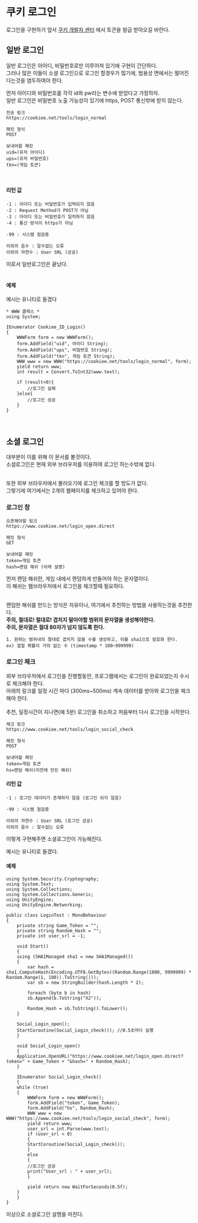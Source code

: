 # 쿠키 로그인
로그인을 구현하기 앞서 [쿠키 개발자 센터](https://www.cookiee.net/gmdata) 에서 토큰을 발급 받아오길 바란다.<br />

## 일반 로그인
일반 로그인은 아이디, 비밀번호로만 이루어져 있기에 구현이 간단하다.<br />
그러나 많은 이들이 소셜 로그인으로 로그인 할경우가 많기에, 범용성 면에서는 떨어진다는것을 염두하여야 한다. 

먼저 아이디와 비밀번호를  각각 id와 pw라는 변수에 받았다고 가정하자.<br />
일반 로그인은 비밀번호 노출 가능성이 있기에 https, POST 통신밖에 받지 않는다.

	전송 링크
    https://cookiee.net/tools/login_normal
    
    패킷 형식
    POST 
    
    보내야할 패킷
    uid=(유저 아이디)
    ups=(유저 비밀번호)
    tkn=(게임 토큰)
<br />

#### 리턴 값

	-1 : 아이디 또는 비밀번호가 입력되지 않음
	-2 : Request Method가 POST가 아님
	-3 : 아이디 또는 비밀번호가 일치하지 않음
	-4 : 통신 방식이 https가 아님
	
	-99 : 시스템 점검중
	
	이외의 음수 : 알수없는 오류
	이외의 자연수 : User SRL (성공)

이로서 일반로그인은 끝났다.<br /><br />

#### 예제
예시는 유니티로 들겠다

	* WWW 클래스 *
    using System;
    
    IEnumerator Cookiee_ID_Login()
    {
		WWWForm form = new WWWForm();
    	form.AddField("uid", 아이디 String);
    	form.AddField("ups", 비밀번호 String);
    	form.AddField("tkn", 게임 토큰 String);
    	WWW www = new WWW("https://cookiee.net/tools/login_normal", form);
    	yield return www;
    	int result = Convert.ToInt32(www.text);
    	
    	if (result<0){
    		//로그인 실패
    	}else{
    		//로그인 성공
    	}
    }
<br />

## 소셜 로그인
대부분이 이를 위해 이 문서를 볼것이다.<br>
소셜로그인은 현재 외부 브라우저를 이용하여 로그인 하는수밖에 없다.<br><br>

또한 외부 브라우저에서 불러오기에 로그인 체크를 할 방도가 없다.<br>
그렇기에 여기에서는 2개의 웹페이지를 체크하고 있어야 한다.
### 로그인 창
	오픈해야할 링크
    https://www.cookiee.net/login_open.direct
    
    패킷 형식
    GET
    
    보내야할 패킷
    token=게임 토큰
    hash=랜덤 해쉬 (아래 설명)
    
먼저 랜덤 해쉬란, 게임 내에서 랜덤하게 만들어야 하는 문자열이다.<br>
이 해쉬는 웹브라우저에서 로그인을 체크할때 필요하다.<br><br>

랜덤한 해쉬를 만드는 방식은 자유이나, 여기에서 추천하는 방법을 사용하는것을 추천한다.<br>
<b>주의, 절대로! 절대로! 겹치지 말아야할 범위의 문자열을 생성해야한다.<br>
주의, 문자열은 절대 80자가 넘지 않도록 한다.</b>

	1. 원하는 범위내의 절대로 겹치지 않을 수를 생성하고, 이를 sha1으로 암호화 한다.
	ex) 겹칠 확률이 거의 없는 수 (timestamp * 100~999999)

### 로그인 체크
외부 브라우저에서 로그인을 진행할동안, 프로그램에서는 로그인이 완료되었는지 수시로 체크해야 한다.<br>
아래의 링크를 일정 시간 마다 (300ms~500ms) 계속 데이터를 받아와 로그인을 체크해야 한다.<br><br>
추천, 일정시간이 지나면(예 5분) 로그인을 취소하고 처음부터 다시 로그인을 시작한다.

	체크 링크
    https://www.cookiee.net/tools/login_social_check
    
    패킷 형식
    POST
    
    보내야할 패킷
    token=게임 토큰
    hs=랜덤 해쉬(이전에 만든 해쉬)
    
#### 리턴 값

	-1 : 로그인 데이터가 존재하지 않음 (로그인 되지 않음)
	
	-99 : 시스템 점검중
	
	이외의 자연수 : User SRL (로그인 성공)
	이외의 음수 : 알수없는 오류
이렇게 구현해주면 소셜로그인이 가능해진다.

예시는  유니티로 들겠다.
#### 예제
	using System.Security.Cryptography;
	using System.Text;
	using System.Collections;
	using System.Collections.Generic;
	using UnityEngine;
	using UnityEngine.Networking;

	public class LoginTest : MonoBehaviour
	{
	    private string Game_Token = "";
	    private string Random_Hash = "";
	    private int user_srl = -1;

	    void Start()
	    {
		using (SHA1Managed sha1 = new SHA1Managed())
		{
		    var hash = sha1.ComputeHash(Encoding.UTF8.GetBytes((Random.Range(1000, 9999999) * Random.Range(1, 100)).ToString()));
		    var sb = new StringBuilder(hash.Length * 2);

		    foreach (byte b in hash)
			sb.Append(b.ToString("X2"));

		    Random_Hash = sb.ToString().ToLower();
		}

		Social_Login_open();
		StartCoroutine(Social_Login_check()); //0.5초마다 실행
	    }

	    void Social_Login_open()
	    {
		Application.OpenURL("https://www.cookiee.net/login_open.direct?token=" + Game_Token + "&hash=" + Random_Hash);
	    }

	    IEnumerator Social_Login_check()
	    {
		while (true)
		{
		    WWWForm form = new WWWForm();
		    form.AddField("token", Game_Token);
		    form.AddField("hs", Random_Hash);
		    WWW www = new WWW("https://www.cookiee.net/tools/login_social_check", form);
		    yield return www;
		    user_srl = int.Parse(www.text);
		    if (user_srl < 0)
		    {
			StartCoroutine(Social_Login_check());
		    }
		    else
		    {
			//로그인 성공
			print("User_srl : " + user_srl);
		    }

		    yield return new WaitForSeconds(0.5f);
		}
	    }
	}

이상으로 소셜로그인 설명을 마친다.
